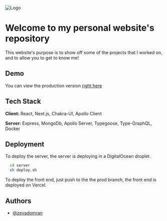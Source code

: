 
![Logo](https://zeyadomran.com/images/favicon/favicon.ico)

    
# Welcome to my personal website's repository

This website's purpose is to show off some of the projects that I worked on, and to allow you to get to know me!


## Demo

You can view the production version [right here](https://zeyadomran.com)

  
## Tech Stack

**Client:** React, Next.js, Chakra-UI, Apollo Client

**Server:** Express, MongoDb, Apollo Server, Typegoose, Type-GraphQL, Docker

  
## Deployment

To deploy the server, the server is deploying in a DigitalOcean droplet.

```bash
  cd server
  sh deploy.sh
```
To deploy the front end, just push to the the prod branch, the front end is deployed on Vercel.
  
## Authors

- [@zeyadomran](https://www.github.com/zeyadomran)

  
